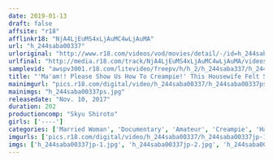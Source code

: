 ```yaml
---
date: 2019-01-13
draft: false
affsite: "r18"
afflinkr18: "NjA4LjEuMS4xLjAuMC4wLjAuMA"
url: "h_244saba00337"
urloriginal: "http://www.r18.com/videos/vod/movies/detail/-/id=h_244saba00337"
urlfinal: "http://media.r18.com/track/NjA4LjEuMS4xLjAuMC4wLjAuMA/videos/vod/movies/detail/-/id=h_244saba00337"
samplevid: "awspv3001.r18.com/litevideo/freepv/h/h_2/h_244saba337/h_244saba337_dmb_w.mp4"
title: "'Ma'am!! Please Show Us How To Creampie!' This Housewife Felt Sorry For The Man Who Would Rather Masturbate Than Cum Into A Pussy, So She Decided To Volunteer And Give Him A Naked Consultation To Show Him How A Sexy Married Woman Does It"
mainimgurl: "pics.r18.com/digital/video/h_244saba00337/h_244saba00337ps.jpg"
mainimgs: "h_244saba00337ps.jpg"
releasedate: "Nov. 10, 2017"
duration: 202
productioncomp: "Skyu Shiroto"
girls: ['----']
categories: ['Married Woman', 'Documentary', 'Amateur', 'Creampie', 'Handjob', 'Hi-Def']
imgurls: ['pics.r18.com/digital/video/h_244saba00337/h_244saba00337jp-1.jpg', 'pics.r18.com/digital/video/h_244saba00337/h_244saba00337jp-2.jpg', 'pics.r18.com/digital/video/h_244saba00337/h_244saba00337jp-3.jpg', 'pics.r18.com/digital/video/h_244saba00337/h_244saba00337jp-4.jpg', 'pics.r18.com/digital/video/h_244saba00337/h_244saba00337jp-5.jpg', 'pics.r18.com/digital/video/h_244saba00337/h_244saba00337jp-6.jpg', 'pics.r18.com/digital/video/h_244saba00337/h_244saba00337jp-7.jpg', 'pics.r18.com/digital/video/h_244saba00337/h_244saba00337jp-8.jpg', 'pics.r18.com/digital/video/h_244saba00337/h_244saba00337jp-9.jpg', 'pics.r18.com/digital/video/h_244saba00337/h_244saba00337jp-10.jpg', 'pics.r18.com/digital/video/h_244saba00337/h_244saba00337jp-11.jpg', 'pics.r18.com/digital/video/h_244saba00337/h_244saba00337jp-12.jpg', 'pics.r18.com/digital/video/h_244saba00337/h_244saba00337jp-13.jpg', 'pics.r18.com/digital/video/h_244saba00337/h_244saba00337jp-14.jpg', 'pics.r18.com/digital/video/h_244saba00337/h_244saba00337jp-15.jpg', 'pics.r18.com/digital/video/h_244saba00337/h_244saba00337jp-16.jpg', 'pics.r18.com/digital/video/h_244saba00337/h_244saba00337jp-17.jpg', 'pics.r18.com/digital/video/h_244saba00337/h_244saba00337jp-18.jpg', 'pics.r18.com/digital/video/h_244saba00337/h_244saba00337jp-19.jpg']
imgs: ['h_244saba00337jp-1.jpg', 'h_244saba00337jp-2.jpg', 'h_244saba00337jp-3.jpg', 'h_244saba00337jp-4.jpg', 'h_244saba00337jp-5.jpg', 'h_244saba00337jp-6.jpg', 'h_244saba00337jp-7.jpg', 'h_244saba00337jp-8.jpg', 'h_244saba00337jp-9.jpg', 'h_244saba00337jp-10.jpg', 'h_244saba00337jp-11.jpg', 'h_244saba00337jp-12.jpg', 'h_244saba00337jp-13.jpg', 'h_244saba00337jp-14.jpg', 'h_244saba00337jp-15.jpg', 'h_244saba00337jp-16.jpg', 'h_244saba00337jp-17.jpg', 'h_244saba00337jp-18.jpg', 'h_244saba00337jp-19.jpg']
---
```

